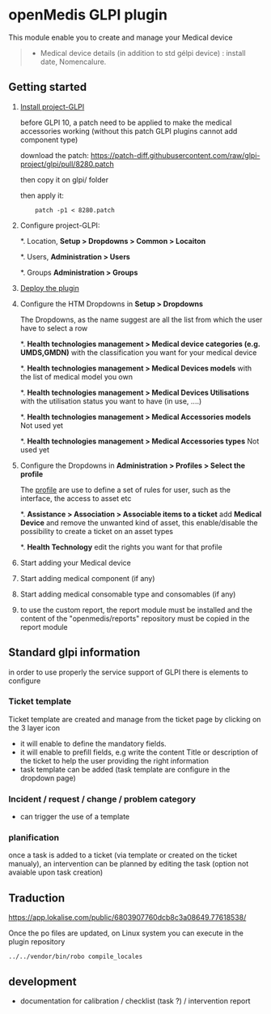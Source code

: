 # openMedis GLPI plugin

This module enable you to create and manage your Medical device
> * Medical device details (in addition to std gélpi device) : install date, Nomencalure.


## Getting started

1. [Install project-GLPI](https://wiki.glpi-project.org/doku.php?id=en:install)

	before GLPI 10, a patch need to be applied to make the medical accessories working (without this patch GLPI plugins cannot add component type)

	download the patch: https://patch-diff.githubusercontent.com/raw/glpi-project/glpi/pull/8280.patch

	then copy it on glpi/ folder

	then apply it: 

	```
		patch -p1 < 8280.patch
	```

2. Configure project-GLPI:

	*. Location, __Setup > Dropdowns > Common > Locaiton__
	
	*. Users, __Administration > Users__
	
	*. Groups __Administration > Groups__
	
3. [Deploy the plugin](https://wiki.glpi-project.org/doku.php?id=en:plugins)

4. Configure the HTM Dropdowns in __Setup > Dropdowns__

	The Dropdowns, as the name suggest are all the list from which the user have to select a row
	
	*. __Health technologies management > Medical device categories (e.g. UMDS,GMDN)__ with the classification you want for your medical device
	
	*. __Health technologies management > Medical Devices models__ with the list of medical model you own
	
	*. __Health technologies management > Medical Devices Utilisations__ with the utilisation status you want to have (in use, ....)
	
	*. __Health technologies management > Medical Accessories models__ Not used yet
	
	*. __Health technologies management > Medical Accessories types__ Not used yet
	
5. Configure the Dropdowns in __Administration > Profiles > Select the profile__ 

	The [profile](https://wiki.glpi-project.org/doku.php?id=en:manual:admin:7_administration&s[]=profile#profiles) are use to define a set of rules for user, such as the interface, the access to asset  etc 
	
	*. __Assistance > Association > Associable items to a ticket__ add **Medical Device** and remove the unwanted kind of asset, this enable/disable the possibility to create a ticket on an asset types
	
	*. __Health Technology__ edit the rights you want for that profile 
	
6. Start adding your Medical device

7. Start adding medical component (if any)

8. Start adding medical consomable type and consomables (if any)

9. to use the custom report, the report module must be installed and the content of the "openmedis/reports" repository must be copied in the report module

## Standard glpi information

  in order to use properly the service support of GLPI there is elements to configure

  ### Ticket template

  Ticket template are created and manage from the ticket page by clicking on the 3 layer icon

  - it will enable to define the mandatory fields.
  - it will enable to prefill fields, e.g write the content Title or description of the ticket to help the user providing the right information
  - task template can be added (task template are configure in the dropdown page)

  ### Incident / request / change / problem category

  - can trigger the use of a template

  ### planification

  once a task is added to a ticket (via template or created on the ticket manualy), an intervention can be planned by editing the task (option not avaiable upon task creation)
## Traduction

https://app.lokalise.com/public/6803907760dcb8c3a08649.77618538/

Once the po files are updated, on Linux system you can execute in the plugin repository
```
../../vendor/bin/robo compile_locales
```



## development

  - documentation for calibration / checklist (task ?) / intervention report